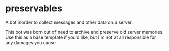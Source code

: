 # preservables
A bot inorder to collect messages and other data on a server.


This bot was born out of need to archive and preserve old server memories. Use this as a base template if you'd like, but I'm not at all responsible for any damages you cause.
